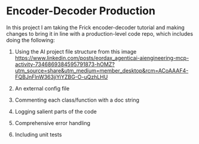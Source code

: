 # Encoder-Decoder Production

In this project I am taking the Frick encoder-decoder tutorial and making changes to
bring it in line with a production-level code repo, which includes doing the following:

1. Using the AI project file structure from this image
   https://www.linkedin.com/posts/eordax_agenticai-aiengineering-mcp-activity-7346869384595791873-hOMZ?utm_source=share&utm_medium=member_desktop&rcm=ACoAAAF4-FQBJnFlnW363jiYiYZBG-O-uQzhLHU

2. An external config file

3. Commenting each class/function with a doc string

4. Logging salient parts of the code

5. Comprehensive error handling

6. Including unit tests
